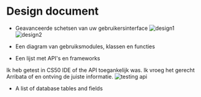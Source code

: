 # Design document 


- Geavanceerde schetsen van uw gebruikersinterface
![design1](https://user-images.githubusercontent.com/43133057/50820657-878afe00-132d-11e9-8770-fba02b849740.png)
![design2](https://user-images.githubusercontent.com/43133057/50820658-878afe00-132d-11e9-9080-9297b46e4106.png)


- Een diagram van gebruiksmodules, klassen en functies
- Een lijst met API's en frameworks

Ik heb getest in CS50 IDE of the API toegankelijk was. Ik vroeg het gerecht Arribata of en ontving de juiste informatie. 
![testing api](https://user-images.githubusercontent.com/43133057/50821626-f8331a00-132f-11e9-81a0-bec080b8025a.png)


- A list of database tables and fields



